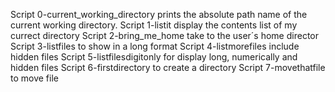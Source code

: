 Script 0-current_working_directory prints the absolute path name of the current working directory.
Script 1-listit display the contents list of my currect directory
Script 2-bring_me_home take to the user´s home director
Script 3-listfiles to show in a long format
Script 4-listmorefiles include hidden files
Script 5-listfilesdigitonly for display long, numerically and hidden files
Script 6-firstdirectory to create a directory
Script 7-movethatfile to move file 
